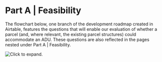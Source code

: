 # Part A | Feasibility

The flowchart below, one branch of the development roadmap created in Airtable, features the questions that will enable our evaluation of whether a parcel (and, where relevant, the existing parcel structures) could accommodate an ADU. These questions are also reflected in the pages nested under Part A | Feasibility.

![Click to expand.](https://gblobscdn.gitbook.com/assets%2F-MZSz\_N70s\_N\_AJ3hf-I%2F-MZZo\_veyUKMdNYiqimp%2F-MZZs78ZObRLW9bAVEZ6%2F2021-04-13\_ADU-Roadmap\_Part1wDetails%20\(1\).jpg?alt=media\&token=b10428f6-5e55-46ab-806b-c7f95d0b6ceb)
